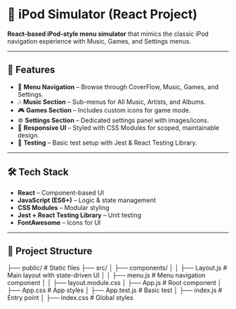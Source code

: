 # 🎵 iPod Simulator (React Project)

 **React-based iPod-style menu simulator** that mimics the classic iPod navigation experience with Music, Games, and Settings menus.

---

## 🚀 Features
- 📂 **Menu Navigation** – Browse through CoverFlow, Music, Games, and Settings.  
- 🎶 **Music Section** – Sub-menus for All Music, Artists, and Albums.  
- 🎮 **Games Section** – Includes custom icons for game mode.  
- ⚙️ **Settings Section** – Dedicated settings panel with images/icons.  
- 🎨 **Responsive UI** – Styled with CSS Modules for scoped, maintainable design.  
- 🧪 **Testing** – Basic test setup with Jest & React Testing Library.  

---

## 🛠️ Tech Stack
- **React** – Component-based UI  
- **JavaScript (ES6+)** – Logic & state management  
- **CSS Modules** – Modular styling  
- **Jest + React Testing Library** – Unit testing  
- **FontAwesome** – Icons for UI  

---

## 📂 Project Structure
├── public/ # Static files
├── src/
│ ├── components/
│ │ ├── Layout.js # Main layout with state-driven UI
│ │ ├── menu.js # Menu navigation component
│ │ ├── layout.module.css
│ ├── App.js # Root component
│ ├── App.css # App styles
│ ├── App.test.js # Basic test
│ ├── index.js # Entry point
│ ├── index.css # Global styles



